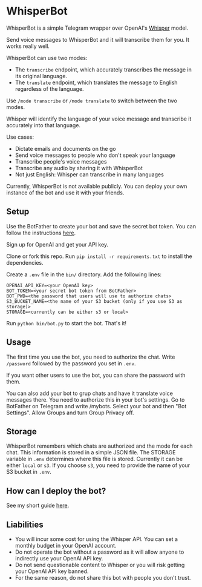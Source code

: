 # WhisperBot

WhisperBot is a simple Telegram wrapper over OpenAI's [Whisper](https://openai.com/research/whisper) model. 

Send voice messages to WhisperBot and it will transcribe them for you. It works really well.

WhisperBot can use two modes:

* The `transcribe` endpoint, which accurately transcribes the message in its original language. 
* The `translate` endpoint, which translates the message to English regardless of the language.

Use `/mode transcribe` or `/mode translate` to switch between the two modes.

Whisper will identify the language of your voice message
and transcribe it accurately into that language.

Use cases:

* Dictate emails and documents on the go
* Send voice messages to people who don't speak your language
* Transcribe people's voice messages
* Transcribe any audio by sharing it with WhisperBot
* Not just English: Whisper can transcribe in many languages

Currently, WhisperBot is not available publicly. You can deploy your own instance of the bot and use it with your friends.

## Setup
Use the BotFather to create your bot and save the secret bot token. You can follow the instructions [here](https://core.telegram.org/bots/tutorial).

Sign up for OpenAI and get your API key. 

Clone or fork this repo. Run `pip install -r requirements.txt` to install the dependencies.

Create a `.env` file in the `bin/` directory. Add the following lines:
```commandline
OPENAI_API_KEY=<your OpenAI key>
BOT_TOKEN=<your secret bot token from BotFather>
BOT_PWD=<the password that users will use to authorize chats>
S3_BUCKET_NAME=<the name of your S3 bucket (only if you use S3 as storage)>
STORAGE=<currently can be either s3 or local>
```

Run `python bin/bot.py` to start the bot. That's it!

## Usage
The first time you use the bot, you need to authorize the chat. Write `/password` followed by the password you set in `.env`. 

If you want other users to use the bot, you can share the password with them. 

You can also add your bot to grup chats and have it translate voice messages there. You need to authorize this in your bot's settings. Go to BotFather on Telegram and write /mybots. Select your bot and then "Bot Settings". Allow Groups and turn Group Privacy off.  

## Storage
WhisperBot remembers which chats are authorized and the mode for each chat. 
This information is stored in a simple JSON file. The STORAGE variable in `.env` determines where this file is stored.
Currently it can be either `local` or `s3`. If you choose `s3`, you need to provide the name of your S3 bucket in `.env`.

## How can I deploy the bot?

See my short guide [here](https://gist.github.com/vlad-ds/b098af8260d57a4490efed68bae50a78).

## Liabilities
* You will incur some cost for using the Whisper API. You can set a monthly budget in your OpenAI account.
* Do not operate the bot without a password as it will allow anyone to indirectly use your OpenAI API key.
* Do not send questionable content to Whisper or you will risk getting your OpenAI API key banned. 
* For the same reason, do not share this bot with people you don't trust.